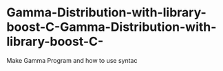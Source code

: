 # Gamma-Distribution-with-library-boost-C-Gamma-Distribution-with-library-boost-C-
Make Gamma Program and how to use syntac
